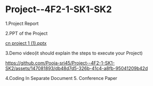 # Project--4F2-1-SK1-SK2
1.Project Report


2.PPT of the Project

[cn project 1 (1).pptx](https://github.com/Pooja-sri45/Project--4F2-1-SK1-SK2/files/15448221/cn.project.1.1.pptx)


3.Demo video(it should explain the steps to execute your Project) 

https://github.com/Pooja-sri45/Project--4F2-1-SK1-SK2/assets/147081893/db48d7d5-326b-41c4-a8fb-95041209b42d



4.Coding In Separate Document 5. Conference Paper
